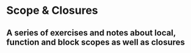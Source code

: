# Scope & Closures

## A series of exercises and notes about local, function and block scopes as well as closures
